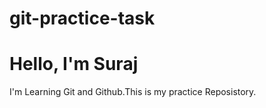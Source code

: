 # git-practice-task
# Hello, I'm Suraj
I'm Learning Git and Github.This is my practice Reposistory.
